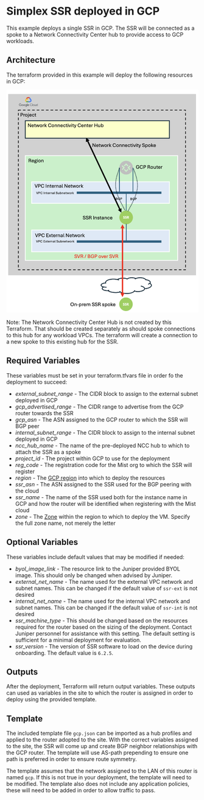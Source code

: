 # Simplex SSR deployed in GCP

This example deploys a single SSR in GCP. The SSR will be connected as a spoke to a Network Connectivity Center hub to provide access to GCP workloads.

## Architecture

The terraform provided in this example will deploy the following resources in GCP:

![Topology](./simplex%20architecture.png)

Note: The Network Connectivity Center Hub is not created by this Terraform. That should be created separately as should spoke connections to this hub for any workload VPCs. The terraform will create a connection to a new spoke to this existing hub for the SSR.

## Required Variables

These variables must be set in your terraform.tfvars file in order fo the deployment to succeed:
- *external_subnet_range* - The CIDR block to assign to the external subnet deployed in GCP
- *gcp_advertised_range* - The CIDR range to advertise from the GCP router towards the SSR
- *gcp_asn* - The ASN assigned to the GCP router to which the SSR will BGP peer
- *internal_subnet_range* - The CIDR block to assign to the internal subnet deployed in GCP
- *ncc_hub_name* - The name of the pre-deployed NCC hub to which to attach the SSR as a spoke
- *project_id* - The project within GCP to use for the deployment
- *reg_code* - The registration code for the Mist org to which the SSR will register
- *region* - The [GCP region](https://cloud.google.com/compute/docs/regions-zones) into which to deploy the resources
- *ssr_asn* - The ASN assigned to the SSR used for the BGP peering with the cloud
- *ssr_name* - The name of the SSR used both for the instance name in GCP and how the router will be identified when registering with the Mist cloud
- *zone* - The [Zone](https://cloud.google.com/compute/docs/regions-zones) within the region to which to deploy the VM. Specify the full zone name, not merely the letter

## Optional Variables

These variables include default values that may be modified if needed:
- *byol_image_link* - The resource link to the Juniper provided BYOL image. This should only be changed when advised by Juniper.
- *external_net_name* - The name used for the external VPC network and subnet names. This can be changed if the default value of `ssr-ext` is not desired
- *internal_net_name* - The name used for the internal VPC network and subnet names. This can be changed if the default value of `ssr-int` is not desired
- *ssr_machine_type* - This should be changed based on the resources required for the router based on the sizing of the deployment. Contact Juniper personnel for assistance with this setting. The default setting is sufficient for a minimal deployment for evaluation.
- *ssr_version* - The version of SSR software to load on the device during onboarding. The default value is `6.2.5`.

## Outputs

After the deployment, Terraform will return output variables. These outputs can used as variables in the site to which the router is assigned in order to deploy using the provided template.

## Template

The included template file `gcp.json` can be imported as a hub profiles and applied to the router adopted to the site. With the correct variables assigned to the site, the SSR will come up and create BGP neighbor relationships with the GCP router. The template will use AS-path prepending to ensure one path is preferred in order to ensure route symmetry.

The template assumes that the network assigned to the LAN of this router is named `gcp`. If this is not true in your deployment, the template will need to be modified. The template also does not include any application policies, these will need to be added in order to allow traffic to pass.